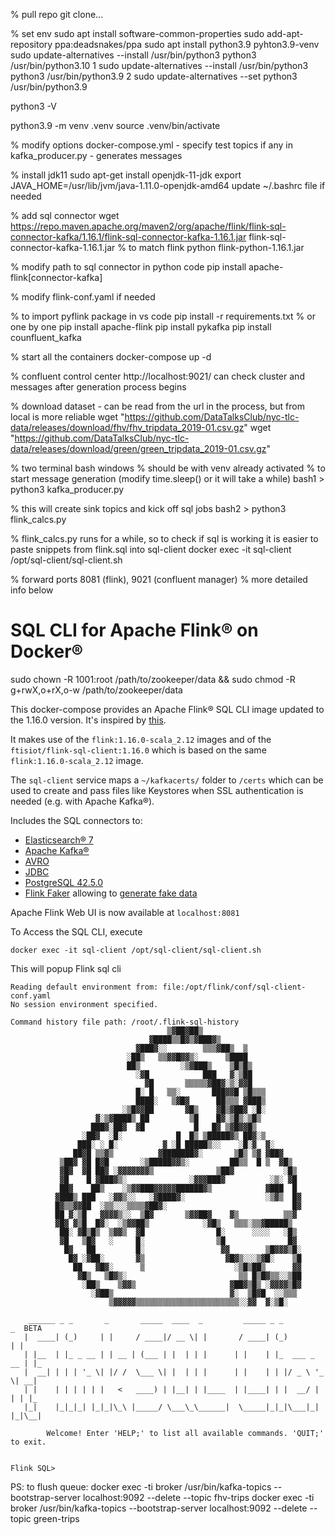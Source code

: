 % pull repo
git clone...

% set env
sudo apt install software-common-properties
sudo add-apt-repository ppa:deadsnakes/ppa
sudo apt install python3.9 pyhton3.9-venv
sudo update-alternatives --install /usr/bin/python3 python3 /usr/bin/python3.10 1
sudo update-alternatives --install /usr/bin/python3 python3 /usr/bin/python3.9 2
sudo update-alternatives --set python3 /usr/bin/python3.9

python3 -V

python3.9 -m venv .venv
source .venv/bin/activate

% modify options
docker-compose.yml - specify test topics if any
in kafka_producer.py - generates messages

% install jdk11
sudo apt-get install openjdk-11-jdk
export JAVA_HOME=/usr/lib/jvm/java-1.11.0-openjdk-amd64
update ~/.bashrc file if needed

% add sql connector 
wget  https://repo.maven.apache.org/maven2/org/apache/flink/flink-sql-connector-kafka/1.16.1/flink-sql-connector-kafka-1.16.1.jar
flink-sql-connector-kafka-1.16.1.jar % to match  flink python flink-python-1.16.1.jar

% modify path to sql connector in python code
pip install apache-flink[connector-kafka]

% modify flink-conf.yaml if needed

% to import pyflink package in vs code
pip install -r requirements.txt
% or one by one
pip install apache-flink
pip install pykafka
pip install counfluent_kafka

% start all the containers
docker-compose up -d 

% confluent control center
http://localhost:9021/
can check cluster and messages after generation process begins

% download dataset - can be read from the url in the process, but from local is more reliable 
wget "https://github.com/DataTalksClub/nyc-tlc-data/releases/download/fhv/fhv_tripdata_2019-01.csv.gz"
wget "https://github.com/DataTalksClub/nyc-tlc-data/releases/download/green/green_tripdata_2019-01.csv.gz"

% two terminal bash windows
% should be with venv already activated
% to start message generation (modify time.sleep() or it will take a while)
bash1 > python3 kafka_producer.py

% this will create sink topics and kick off sql jobs
bash2 > python3 flink_calcs.py 

% flink_calcs.py runs for a while, so to check if sql is working it is easier to paste snippets from flink.sql into sql-client
docker exec -it sql-client /opt/sql-client/sql-client.sh

% forward ports 8081 (flink), 9021 (confluent manager)
% more detailed info below
# SQL CLI for Apache Flink® on Docker®

sudo chown -R 1001:root /path/to/zookeeper/data && sudo chmod -R g+rwX,o+rX,o-w /path/to/zookeeper/data

This docker-compose provides an Apache Flink® SQL CLI image updated to the 1.16.0 version. It's inspired by [this](https://github.com/wuchong/flink-sql-demo/tree/v1.11-EN/sql-client).

It makes use of the `flink:1.16.0-scala_2.12` images and of the `ftisiot/flink-sql-client:1.16.0` which is based on the same `flink:1.16.0-scala_2.12` image.

The `sql-client` service maps a `~/kafkacerts/` folder to `/certs` which can be used to create and pass files like Keystores when SSL authentication is needed (e.g. with Apache Kafka®).

Includes the SQL connectors to:
* [Elasticsearch® 7](https://repo.maven.apache.org/maven2/org/apache/flink/flink-sql-connector-elasticsearch7/1.16.0/flink-sql-connector-elasticsearch7-1.16.0.jar)
* [Apache Kafka®](https://repo.maven.apache.org/maven2/org/apache/flink/flink-sql-connector-kafka/1.16.0/flink-sql-connector-kafka-1.16.0.jar)
* [AVRO](https://repo.maven.apache.org/maven2/org/apache/flink/flink-sql-avro-confluent-registry/1.16.0/flink-sql-avro-confluent-registry-1.16.0.jar)
* [JDBC](https://repo.maven.apache.org/maven2/org/apache/flink/flink-connector-jdbc/1.16.0/flink-connector-jdbc-1.16.0.jar)
* [PostgreSQL 42.5.0](https://jdbc.postgresql.org/download/postgresql-42.5.0.jar)
* [Flink Faker](https://github.com/knaufk/flink-faker/releases/download/v0.5.0/flink-faker-0.5.1.jar) allowing to [generate fake data](https://github.com/knaufk/flink-faker)

Apache Flink Web UI is now available at `localhost:8081`

To Access the SQL CLI, execute
```
docker exec -it sql-client /opt/sql-client/sql-client.sh
```

This will popup Flink sql cli

```
Reading default environment from: file:/opt/flink/conf/sql-client-conf.yaml
No session environment specified.

Command history file path: /root/.flink-sql-history
                                   ▒▓██▓██▒
                               ▓████▒▒█▓▒▓███▓▒
                            ▓███▓░░        ▒▒▒▓██▒  ▒
                          ░██▒   ▒▒▓▓█▓▓▒░      ▒████
                          ██▒         ░▒▓███▒    ▒█▒█▒
                            ░▓█            ███   ▓░▒██
                              ▓█       ▒▒▒▒▒▓██▓░▒░▓▓█
                            █░ █   ▒▒░       ███▓▓█ ▒█▒▒▒
                            ████░   ▒▓█▓      ██▒▒▒ ▓███▒
                         ░▒█▓▓██       ▓█▒    ▓█▒▓██▓ ░█░
                   ▓░▒▓████▒ ██         ▒█    █▓░▒█▒░▒█▒
                  ███▓░██▓  ▓█           █   █▓ ▒▓█▓▓█▒
                ░██▓  ░█░            █  █▒ ▒█████▓▒ ██▓░▒
               ███░ ░ █░          ▓ ░█ █████▒░░    ░█░▓  ▓░
              ██▓█ ▒▒▓▒          ▓███████▓░       ▒█▒ ▒▓ ▓██▓
           ▒██▓ ▓█ █▓█       ░▒█████▓▓▒░         ██▒▒  █ ▒  ▓█▒
           ▓█▓  ▓█ ██▓ ░▓▓▓▓▓▓▓▒              ▒██▓           ░█▒
           ▓█    █ ▓███▓▒░              ░▓▓▓███▓          ░▒░ ▓█
           ██▓    ██▒    ░▒▓▓███▓▓▓▓▓██████▓▒            ▓███  █
          ▓███▒ ███   ░▓▓▒░░   ░▓████▓░                  ░▒▓▒  █▓
          █▓▒▒▓▓██  ░▒▒░░░▒▒▒▒▓██▓░                            █▓
          ██ ▓░▒█   ▓▓▓▓▒░░  ▒█▓       ▒▓▓██▓    ▓▒          ▒▒▓
          ▓█▓ ▓▒█  █▓░  ░▒▓▓██▒            ░▓█▒   ▒▒▒░▒▒▓█████▒
           ██░ ▓█▒█▒  ▒▓▓▒  ▓█                █░      ░░░░   ░█▒
           ▓█   ▒█▓   ░     █░                ▒█              █▓
            █▓   ██         █░                 ▓▓        ▒█▓▓▓▒█░
             █▓ ░▓██░       ▓▒                  ▓█▓▒░░░▒▓█░    ▒█
              ██   ▓█▓░      ▒                    ░▒█▒██▒      ▓▓
               ▓█▒   ▒█▓▒░                         ▒▒ █▒█▓▒▒░░▒██
                ░██▒    ▒▓▓▒                     ▓██▓▒█▒ ░▓▓▓▓▒█▓
                  ░▓██▒                          ▓░  ▒█▓█  ░░▒▒▒
                      ▒▓▓▓▓▓▒▒▒▒▒▒▒▒▒▒▒▒▒▒▒▒▒▒▒▒▒▒▒░░▓▓  ▓░▒█░

    ______ _ _       _       _____  ____  _         _____ _ _            _  BETA   
   |  ____| (_)     | |     / ____|/ __ \| |       / ____| (_)          | |  
   | |__  | |_ _ __ | | __ | (___ | |  | | |      | |    | |_  ___ _ __ | |_
   |  __| | | | '_ \| |/ /  \___ \| |  | | |      | |    | | |/ _ \ '_ \| __|
   | |    | | | | | |   <   ____) | |__| | |____  | |____| | |  __/ | | | |_
   |_|    |_|_|_| |_|_|\_\ |_____/ \___\_\______|  \_____|_|_|\___|_| |_|\__|

        Welcome! Enter 'HELP;' to list all available commands. 'QUIT;' to exit.


Flink SQL>
```
PS: to flush queue:
docker exec -ti broker /usr/bin/kafka-topics --bootstrap-server localhost:9092 --delete --topic fhv-trips
docker exec -ti broker /usr/bin/kafka-topics --bootstrap-server localhost:9092 --delete --topic green-trips
